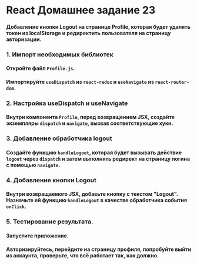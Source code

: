 # React Домашнее задание 23
#### Добавление кнопки Logout на странице Profile, которая будет удалять токен из localStorage и редиректить пользователя на страницу авторизации.


### 1. Импорт необходимых библиотек
#### Откройте файл `Profile.js`.
#### Импортируйте `useDispatch` из `react-redux` и `useNavigate` из `react-router-dom`.


### 2. Настройка useDispatch и useNavigate
#### Внутри компонента `Profile`, перед возвращением JSX, создайте экземпляры `dispatch` и `navigate`, вызвав соответствующие хуки.


### 3. Добавление обработчика logout
#### Создайте функцию `handleLogout`, которая будет вызывать действие `logout` через `dispatch` и затем выполнять редирект на страницу логина с помощью `navigate`.


### 4. Добавление кнопки Logout
#### Внутри возвращаемого JSX, добавьте кнопку с текстом "Logout". Назначьте ей функцию `handleLogout` в качестве обработчика события `onClick`.


### 5. Тестирование результата.
#### Запустите приложение.
#### Авторизируйтесь, перейдите на страницу профиля, попробуйте выйти из аккаунта, проверьте, что всё работает так, как должно.


